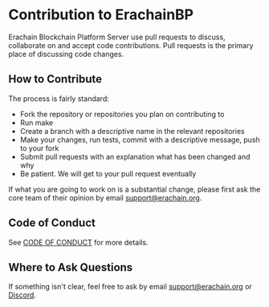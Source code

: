 # Contribution to ErachainBP

Erachain Blockchain Platform Server use pull requests to discuss, collaborate on and accept code contributions. Pull
requests is the primary place of discussing code changes.

## How to Contribute

The process is fairly standard:

* Fork the repository or repositories you plan on contributing to
* Run make
* Create a branch with a descriptive name in the relevant repositories
* Make your changes, run tests, commit with a descriptive message, push to your fork
* Submit pull requests with an explanation what has been changed and why
* Be patient. We will get to your pull request eventually

If what you are going to work on is a substantial change, please first ask the core team of their opinion by
email <support@erachain.org>.

## Code of Conduct

See [CODE OF CONDUCT](https://github.com/erachain/Erachain/blob/master/CODE_OF_CONDUCT.md) for more details.

## Where to Ask Questions

If something isn't clear, feel free to ask by email <support@erachain.org> or [Discord](https://discord.gg/vcDbPHyZ).